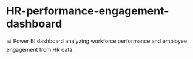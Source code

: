 # HR-performance-engagement-dashboard
📊 Power BI dashboard analyzing workforce performance and employee engagement from HR data.
